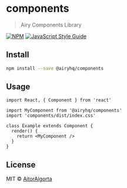 # components

> Airy Components Library

[![NPM](https://img.shields.io/npm/v/components.svg)](https://www.npmjs.com/package/components) [![JavaScript Style Guide](https://img.shields.io/badge/code_style-standard-brightgreen.svg)](https://standardjs.com)

## Install

```bash
npm install --save @airyhq/components
```

## Usage

```tsx
import React, { Component } from 'react'

import MyComponent from '@airyhq/components'
import 'components/dist/index.css'

class Example extends Component {
  render() {
    return <MyComponent />
  }
}
```

## License

MIT © [AitorAlgorta](https://github.com/AitorAlgorta)

